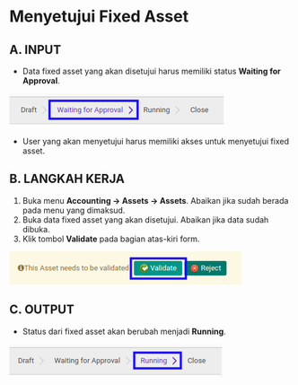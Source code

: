 # Menyetujui Fixed Asset

## A. INPUT

* Data fixed asset yang akan disetujui harus memiliki status **Waiting for Approval**.

![](../../img/fixed-asset/status-waiting-for-approval.png)

* User yang akan menyetujui harus memiliki akses untuk menyetujui fixed asset.

## B. LANGKAH KERJA

1. Buka menu **Accounting -> Assets -> Assets**. Abaikan jika sudah berada pada menu yang dimaksud.
2. Buka data fixed asset yang akan disetujui. Abaikan jika data sudah dibuka.
3. Klik tombol **Validate** pada bagian atas-kiri form.

![](../../img/fixed-asset/tombol-validate.png)

## C. OUTPUT

* Status dari fixed asset akan berubah menjadi **Running**.

![](../../img/fixed-asset/status-running.png)
